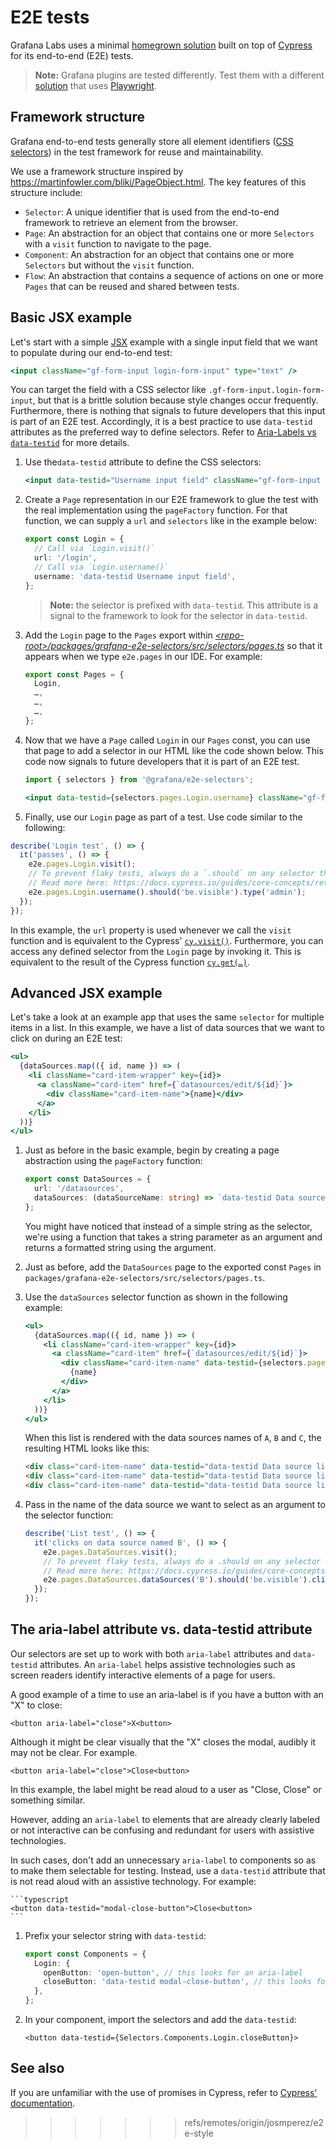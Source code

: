 # E2E tests

Grafana Labs uses a minimal [homegrown solution](../../e2e/utils/index.ts) built on top of [Cypress](https://cypress.io) for its end-to-end (E2E) tests.

> **Note:** Grafana plugins are tested differently. Test them with a different [solution](e2e-plugins.md) that uses [Playwright](https://playwright.dev/).

## Framework structure

Grafana end-to-end tests generally store all element identifiers ([CSS selectors](https://mdn.io/docs/Web/CSS/CSS_Selectors)) in the test framework for reuse and maintainability.

We use a framework structure inspired by https://martinfowler.com/bliki/PageObject.html. The key features of this structure include:

- `Selector`: A unique identifier that is used from the end-to-end framework to retrieve an element from the browser.
- `Page`: An abstraction for an object that contains one or more `Selectors` with a `visit` function to navigate to the page.
- `Component`: An abstraction for an object that contains one or more `Selectors` but without the `visit` function.
- `Flow`: An abstraction that contains a sequence of actions on one or more `Pages` that can be reused and shared between tests.

## Basic JSX example

Let's start with a simple [JSX](https://reactjs.org/docs/introducing-jsx.html) example with a single input field that we want to populate during our end-to-end test:

```jsx
<input className="gf-form-input login-form-input" type="text" />
```

You can target the field with a CSS selector like `.gf-form-input.login-form-input`, but that is a brittle solution because style changes occur frequently. Furthermore, there is nothing that signals to future developers that this input is part of an E2E test. Accordingly, it is a best practice to use `data-testid` attributes as the preferred way to define selectors. Refer to [Aria-Labels vs `data-testid`](#aria-labels-vs-data-testid) for more details.

1. Use the`data-testid` attribute to define the CSS selectors:

   ```jsx
   <input data-testid="Username input field" className="gf-form-input login-form-input" type="text" />
   ```

1. Create a `Page` representation in our E2E framework to glue the test with the real implementation using the `pageFactory` function. For that function, we can supply a `url` and `selectors` like in the example below:

   ```typescript
   export const Login = {
     // Call via `Login.visit()`
     url: '/login',
     // Call via `Login.username()`
     username: 'data-testid Username input field',
   };
   ```

   > **Note:** the selector is prefixed with `data-testid`. This attribute is a signal to the framework to look for the selector in `data-testid`.

1. Add the `Login` page to the `Pages` export within [_\<repo-root>/packages/grafana-e2e-selectors/src/selectors/pages.ts_](../../packages/grafana-e2e-selectors/src/selectors/pages.ts) so that it appears when we type `e2e.pages` in our IDE. For example:

   ```typescript
   export const Pages = {
     Login,
     …,
     …,
     …,
   };
   ```

1. Now that we have a `Page` called `Login` in our `Pages` const, you can use that page to add a selector in our HTML like the code shown below. This code now signals to future developers that it is part of an E2E test.

   ```jsx
   import { selectors } from '@grafana/e2e-selectors';

   <input data-testid={selectors.pages.Login.username} className="gf-form-input login-form-input" type="text" />;
   ```

1. Finally, use our `Login` page as part of a test. Use code similar to the following:

```typescript
describe('Login test', () => {
  it('passes', () => {
    e2e.pages.Login.visit();
    // To prevent flaky tests, always do a `.should` on any selector that you expect to be in the DOM.
    // Read more here: https://docs.cypress.io/guides/core-concepts/retry-ability.html#Commands-vs-assertions
    e2e.pages.Login.username().should('be.visible').type('admin');
  });
});
```

In this example, the `url` property is used whenever we call the `visit` function and is equivalent to the Cypress' [`cy.visit()`](https://docs.cypress.io/api/commands/visit.html#Syntax). Furthermore, you can access any defined selector from the `Login` page by invoking it. This is equivalent to the result of the Cypress function [`cy.get(…)`](https://docs.cypress.io/api/commands/get.html#Syntax).

## Advanced JSX example

Let's take a look at an example app that uses the same `selector` for multiple items in a list. In this example, we have a list of data sources that we want to click on during an E2E test:

```jsx
<ul>
  {dataSources.map(({ id, name }) => (
    <li className="card-item-wrapper" key={id}>
      <a className="card-item" href={`datasources/edit/${id}`}>
        <div className="card-item-name">{name}</div>
      </a>
    </li>
  ))}
</ul>
```

1. Just as before in the basic example, begin by creating a page abstraction using the `pageFactory` function:

   ```typescript
   export const DataSources = {
     url: '/datasources',
     dataSources: (dataSourceName: string) => `data-testid Data source list item ${dataSourceName}`,
   };
   ```

   You might have noticed that instead of a simple string as the selector, we're using a function that takes a string parameter as an argument and returns a formatted string using the argument.

1. Just as before, add the `DataSources` page to the exported const `Pages` in `packages/grafana-e2e-selectors/src/selectors/pages.ts`.

1. Use the `dataSources` selector function as shown in the following example:

   ```jsx
   <ul>
     {dataSources.map(({ id, name }) => (
       <li className="card-item-wrapper" key={id}>
         <a className="card-item" href={`datasources/edit/${id}`}>
           <div className="card-item-name" data-testid={selectors.pages.DataSources.dataSources(name)}>
             {name}
           </div>
         </a>
       </li>
     ))}
   </ul>
   ```

   When this list is rendered with the data sources names of `A`, `B` and `C`, the resulting HTML looks like this:

   ```html
   <div class="card-item-name" data-testid="data-testid Data source list item A">A</div>
   <div class="card-item-name" data-testid="data-testid Data source list item B">B</div>
   <div class="card-item-name" data-testid="data-testid Data source list item C">C</div>
   ```

1. Pass in the name of the data source we want to select as an argument to the selector function:

   ```typescript
   describe('List test', () => {
     it('clicks on data source named B', () => {
       e2e.pages.DataSources.visit();
       // To prevent flaky tests, always do a .should on any selector that you expect to be in the DOM.
       // Read more here: https://docs.cypress.io/guides/core-concepts/retry-ability.html#Commands-vs-assertions
       e2e.pages.DataSources.dataSources('B').should('be.visible').click();
     });
   });
   ```

## The aria-label attribute vs. data-testid attribute

Our selectors are set up to work with both `aria-label` attributes and `data-testid` attributes. An `aria-label` helps assistive technologies such as screen readers identify interactive elements of a page for users.

A good example of a time to use an aria-label is if you have a button with an "X" to close:

```
<button aria-label="close">X<button>
```

Although it might be clear visually that the "X" closes the modal, audibly it may not be clear. For example.

```
<button aria-label="close">Close<button>
```

In this example, the label might be read aloud to a user as "Close, Close" or something similar.

However, adding an `aria-label` to elements that are already clearly labeled or not interactive can be confusing and redundant for users with assistive technologies.

In such cases, don't add an unnecessary `aria-label` to components so as to make them selectable for testing. Instead, use a `data-testid` attribute that is not read aloud with an assistive technology. For example:

    ```typescript
    <button data-testid="modal-close-button">Close<button>
    ```

1. Prefix your selector string with `data-testid`:

   ```typescript
   export const Components = {
     Login: {
       openButton: 'open-button', // this looks for an aria-label
       closeButton: 'data-testid modal-close-button', // this looks for a data-testid
     },
   };
   ```

1. In your component, import the selectors and add the `data-testid`:

   ```
   <button data-testid={Selectors.Components.Login.closeButton}>
   ```

## See also

If you are unfamiliar with the use of promises in Cypress, refer to [Cypress' documentation](https://docs.cypress.io/guides/core-concepts/introduction-to-cypress.html#Mixing-Async-and-Sync-code). 
>>>>>>> refs/remotes/origin/josmperez/e2e-style
